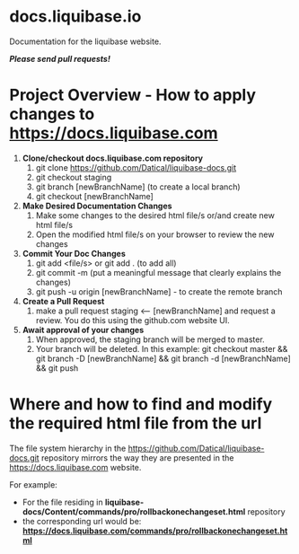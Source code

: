 # docs.liquibase.io

Documentation for the liquibase website.

***Please send pull requests!***

Project Overview - How to apply changes to https://docs.liquibase.com
========================================================================


1. **Clone/checkout docs.liquibase.com repository**
    1. git clone https://github.com/Datical/liquibase-docs.git
    2. git checkout staging
    3. git branch [newBranchName] (to create a local branch)
    4. git checkout [newBranchName]
2. **Make Desired Documentation Changes**
    1. Make some changes to the desired html file/s or/and create new html file/s
    2. Open the modified html file/s on your browser to review the new changes
3. **Commit Your Doc Changes**
    1. git add <file/s> or git add . (to add all)
    2. git commit -m <message> (put a meaningful message that clearly explains the changes)
    3. git push -u origin [newBranchName] - to create the remote branch
4. **Create a Pull Request**
    1. make a pull request  staging <-- [newBranchName]  and request a review. You do this using the github.com website UI.
5. **Await approval of your changes**
    1. When approved, the staging branch will be merged to master.
    2. Your branch will be deleted.  In this example: git checkout master && git branch -D [newBranchName] && git branch -d [newBranchName] && git push

Where and how to find and modify the required html file from the url
====================================================================
The file system hierarchy in the https://github.com/Datical/liquibase-docs.git repository mirrors the way they are presented in the https://docs.liquibase.com website.

For example: 
- For the file residing in **liquibase-docs/Content/commands/pro/rollbackonechangeset.html** repository
- the corresponding url would be: **https://docs.liquibase.com/commands/pro/rollbackonechangeset.html**
